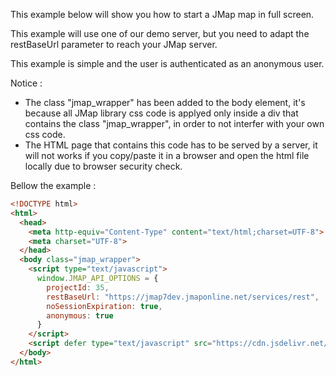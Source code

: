 This example below will show you how to start a JMap map in full screen.

This example will use one of our demo server, but you need to adapt the restBaseUrl parameter to reach your JMap server.

This example is simple and the user is authenticated as an anonymous user.

Notice :

  - The class "jmap_wrapper" has been added to the body element, it's because all JMap library css code is applyed only inside a div that contains the class "jmap_wrapper", in order to not interfer with your own css code. 
  - The HTML page that contains this code has to be served by a server, it will not works if you copy/paste it in a browser and open the html file locally due to browser security check. 

Bellow the example :

```html
<!DOCTYPE html>
<html>
  <head>
    <meta http-equiv="Content-Type" content="text/html;charset=UTF-8">
    <meta charset="UTF-8">
  </head>
  <body class="jmap_wrapper">
    <script type="text/javascript">
      window.JMAP_API_OPTIONS = {
        projectId: 35,
        restBaseUrl: "https://jmap7dev.jmaponline.net/services/rest",
        noSessionExpiration: true,
        anonymous: true
      }
    </script>
    <script defer type="text/javascript" src="https://cdn.jsdelivr.net/npm/jmap-js-api@0.3.5/public/"></script>
  </body>
</html>
```